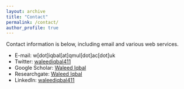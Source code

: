 ```yaml
---
layout: archive
title: "Contact"
permalink: /contact/
author_profile: true
---
```


Contact information is below, including email and various web services.

* E-mail: w[dot]iqbal[at]qmul[dot]ac[dot]uk
* Twitter: [waleediqbal411](https://twitter.com/waleediqbal411)
* Google Scholar: [Waleed Iqbal](https://scholar.google.com/citations?hl=en&user=uXhMEBsAAAAJ)
* Researchgate: [Waleed Iqbal](https://www.researchgate.net/profile/Waleed_Iqbal)
* LinkedIn: [waleediqbal411](https://www.linkedin.com/in/waleediqbal411/)